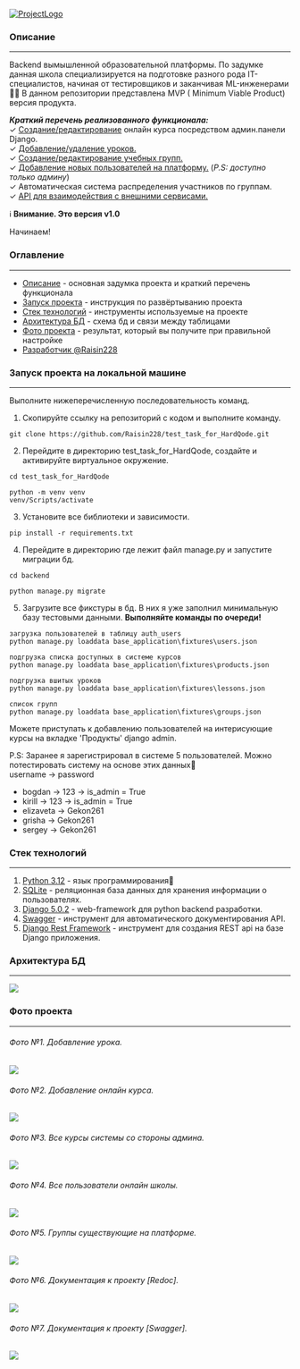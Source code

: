 [![ProjectLogo](https://github.com/Raisin228/test_task_for_HardQode/blob/main/photos/Logo.png
)](https://github.com/Raisin228/test_task_for_HardQode)

### Описание

---

Backend вымышленной образовательной платформы. По задумке данная школа специализируется на подготовке разного
рода IT-специалистов, начиная от тестировщиков и заканчивая ML-инженерами👨‍💻 В данном репозитории представлена MVP (
Minimum
Viable Product) версия продукта.

***Краткий перечень реализованного функционала:***  
✓ [Создание/редактирование](#фото-2-добавление-онлайн-курса-) онлайн курса посредством админ.панели Django.  
✓ [Добавление/удаление уроков.](#фото-1-добавление-урока-)  
✓ [Создание/редактирование учебных групп.](#фото-5-группы-существующие-на-платформе-)  
✓ [Добавление новых пользователей на платформу.](#фото-4-все-пользователи-онлайн-школы-) (*P.S: доступно только админу*)  
✓ Автоматическая система распределения участников по группам.  
✓ [API для взаимодействия с внешними сервисами.](#фото-7-документация-к-проекту-swagger-)

ℹ️ **Внимание. Это версия v1.0**

Начинаем!

### Оглавление

---

- [Описание](#описание) - основная задумка проекта и краткий перечень функционала
- [Запуск проекта](#запуск-проекта-на-локальной-машине) - инструкция по развёртыванию проекта
- [Стек технологий](#стек-технологий) - инструменты используемые на проекте
- [Архитектура БД](#архитектура-бд) - схема бд и связи между таблицами
- [Фото проекта](#фото-проекта) - результат, который вы получите при правильной настройке
- [Разработчик @Raisin228](https://github.com/Raisin228)

### Запуск проекта на локальной машине

---

Выполните нижеперечисленную последовательность команд.

1. Скопируйте ссылку на репозиторий с кодом и выполните команду.

```commandline
git clone https://github.com/Raisin228/test_task_for_HardQode.git
```

2. Перейдите в директорию test_task_for_HardQode, создайте и активируйте виртуальное окружение.

```commandline
cd test_task_for_HardQode

python -m venv venv
venv/Scripts/activate
```

3. Установите все библиотеки и зависимости.

```commandline
pip install -r requirements.txt
```

4. Перейдите в директорию где лежит файл manage.py и запустите миграции бд.
```commandline
cd backend

python manage.py migrate
```

5. Загрузите все фикстуры в бд. В них я уже заполнил минимальную базу тестовыми данными.
**Выполняйте команды по очереди!**
```commandline
загрузка пользователей в таблицу auth_users
python manage.py loaddata base_application\fixtures\users.json

подгрузка списка доступных в системе курсов
python manage.py loaddata base_application\fixtures\products.json

подгрузка вшитых уроков
python manage.py loaddata base_application\fixtures\lessons.json

список групп
python manage.py loaddata base_application\fixtures\groups.json 
```

Можете приступать к добавлению пользователей на интерисующие курсы на вкладке 'Продукты' django admin.

P.S: Заранее я зарегистрировал в системе 5 пользователей. Можно потестировать систему на основе этих данных🤞  
username -> password  
* bogdan -> 123 -> is_admin = True
* kirill -> 123 -> is_admin = True
* elizaveta -> Gekon261
* grisha -> Gekon261
* sergey -> Gekon261


### Стек технологий

---

1. [Python 3.12](https://www.python.org/) - язык программирования🐍
2. [SQLite](https://www.sqlite.org/index.html) - реляционная база данных для хранения информации о пользователях.
3. [Django 5.0.2](https://www.djangoproject.com/) - web-framework для python backend разработки.
4. [Swagger](https://docs.swagger.io/spec.html) - инструмент для автоматического документирования API.
5. [Django Rest Framework](https://www.django-rest-framework.org/) - инструмент для создания REST api на базе
Django приложения.


### Архитектура БД

---

<img src="https://github.com/Raisin228/test_task_for_HardQode/blob/main/photos/Database_schema.png">


### Фото проекта

---

###### *Фото №1. Добавление урока.*  
<img src="https://github.com/Raisin228/test_task_for_HardQode/blob/main/photos/adding_lesson.png">

###### *Фото №2. Добавление онлайн курса.*  
<img src="https://github.com/Raisin228/test_task_for_HardQode/blob/main/photos/adding_product.png">

###### *Фото №3. Все курсы системы со стороны админа.*  
<img src="https://github.com/Raisin228/test_task_for_HardQode/blob/main/photos/Django_admin_product.png">

###### *Фото №4. Все пользователи онлайн школы.*  
<img src="https://github.com/Raisin228/test_task_for_HardQode/blob/main/photos/Django_admin_users.png">

###### *Фото №5. Группы существующие на платформе.*  
<img src="https://github.com/Raisin228/test_task_for_HardQode/blob/main/photos/show_all_groups.png">

###### *Фото №6. Документация к проекту [Redoc].*  
<img src="https://github.com/Raisin228/test_task_for_HardQode/blob/main/photos/redoc.png">

###### *Фото №7. Документация к проекту [Swagger].*  
<img src="https://github.com/Raisin228/test_task_for_HardQode/blob/main/photos/swagger.png">

